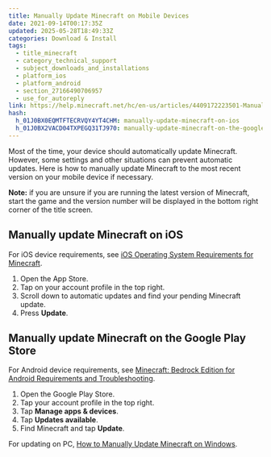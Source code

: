 ```yaml
---
title: Manually Update Minecraft on Mobile Devices
date: 2021-09-14T00:17:35Z
updated: 2025-05-28T18:49:33Z
categories: Download & Install
tags:
  - title_minecraft
  - category_technical_support
  - subject_downloads_and_installations
  - platform_ios
  - platform_android
  - section_27166490706957
  - use_for_autoreply
link: https://help.minecraft.net/hc/en-us/articles/4409172223501-Manually-Update-Minecraft-on-Mobile-Devices
hash:
  h_01J0BX0EQMTFTECRVQY4YT4CHM: manually-update-minecraft-on-ios
  h_01J0BX2VACD04TXPEGQ31TJ970: manually-update-minecraft-on-the-google-play-store
---
```


Most of the time, your device should automatically update Minecraft. However, some settings and other situations can prevent automatic updates. Here is how to manually update Minecraft to the most recent version on your mobile device if necessary.

**Note:** if you are unsure if you are running the latest version of Minecraft, start the game and the version number will be displayed in the bottom right corner of the title screen.

## Manually update Minecraft on iOS

For iOS device requirements, see [iOS Operating System Requirements for Minecraft](./iOS-Operating-System-Requirements-for-Minecraft.md).

1.  Open the App Store.
2.  Tap on your account profile in the top right.
3.  Scroll down to automatic updates and find your pending Minecraft update.
4.  Press **Update**.

## Manually update Minecraft on the Google Play Store

For Android device requirements, see [Minecraft: Bedrock Edition for Android Requirements and Troubleshooting](../Performance-Troubleshooting/Minecraft-Bedrock-Edition-for-Android-Requirements-and-Troubleshooting.md).

1.  Open the Google Play Store.
2.  Tap your account profile in the top right.
3.  Tap **Manage apps & devices**.
4.  Tap **Updates available**.
5.  Find Minecraft and tap **Update**.

For updating on PC, [How to Manually Update Minecraft on Windows](./Manually-Update-Minecraft-on-Windows.md).
